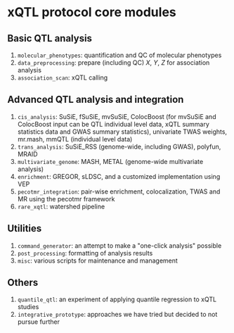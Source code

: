 # xQTL protocol core modules

## Basic QTL analysis

1. `molecular_phenotypes`: quantification and QC of molecular phenotypes
2. `data_preprocessing`: prepare (including QC) $X$, $Y$, $Z$ for association analysis
3. `association_scan`: xQTL calling

## Advanced QTL analysis and integration

1. `cis_analysis`: SuSiE, fSuSiE, mvSuSiE, ColocBoost (for mvSuSiE and ColocBoost input can be QTL individual level data, xQTL summary statistics data and GWAS summary statistics), univariate TWAS weights, mr.mash, mmQTL (individual level data)
2. `trans_analysis`: SuSiE_RSS (genome-wide, including GWAS), polyfun, MRAID
3. `multivariate_genome`: MASH, METAL (genome-wide multivariate analysis)
4. `enrichment`: GREGOR, sLDSC, and a customized implementation using VEP
5. `pecotmr_integration`: pair-wise enrichment, colocalization, TWAS and MR using the pecotmr framework
6. `rare_xqtl`: watershed pipeline

## Utilities

1. `command_generator`: an attempt to make a "one-click analysis" possible
2. `post_processing`: formatting of analysis results
3. `misc`: various scripts for maintenance and management

## Others

1. `quantile_qtl`: an experiment of applying quantile regression to xQTL studies
2. `integrative_prototype`: approaches we have tried but decided to not pursue further 
